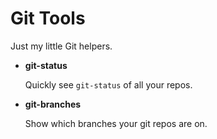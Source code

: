 Git Tools
=========

Just my little Git helpers.

* **git-status**

  Quickly see `git-status` of all your repos.

* **git-branches**

  Show which branches your git repos are on.
